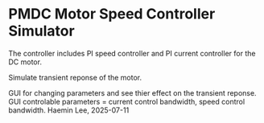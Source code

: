 # PMDC Motor Speed Controller Simulator

The controller includes PI speed controller and PI current controller for the DC motor.

Simulate transient reponse of the motor.

GUI for changing parameters and see thier effect on the transient reponse.
GUI controlable parameters = current control bandwidth, speed control bandwidth.
Haemin Lee, 2025-07-11
